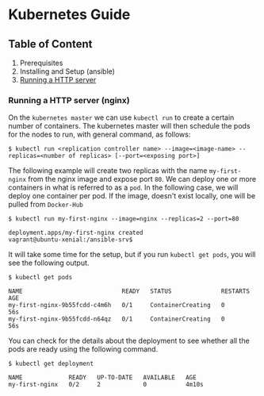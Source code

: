 # Kubernetes Guide

## Table of Content
1. Prerequisites
2. Installing and Setup (ansible)
3. [Running a HTTP server](running-a-http-server)


### Running a HTTP server (nginx)

On the `kubernetes master` we can use `kubectl run` to create a certain number of containers. The kubernetes master will then schedule the pods for the nodes to run, with general command, as follows: 

```shell
$ kubectl run <replication controller name> --image=<image-name> --replicas=<number of replicas> [--port=<exposing port>]
```

The following example will create two replicas with the name `my-first-nginx` from the nginx image and expose port `80`. We can deploy one or more containers in what is referred to as a `pod`. In the following case, we will deploy one container per pod. If the image, doesn't exist locally, one will be pulled from `Docker-Hub`

```shell
$ kubectl run my-first-nginx --image=nginx --replicas=2 --port=80

deployment.apps/my-first-nginx created
vagrant@ubuntu-xenial:/ansible-srv$ 
```

It will take some time for the setup, but if you run `kubectl get pods`, you will see the following output.

```shell
$ kubectl get pods

NAME                            READY   STATUS              RESTARTS   AGE
my-first-nginx-9b55fcdd-c4m6h   0/1     ContainerCreating   0          56s
my-first-nginx-9b55fcdd-n64qz   0/1     ContainerCreating   0          56s
```

You can check for the details about the deployment to see whether all the pods are ready using the following command.

```shell
$ kubectl get deployment

NAME             READY   UP-TO-DATE   AVAILABLE   AGE
my-first-nginx   0/2     2            0           4m10s
```
